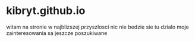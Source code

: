 # kibryt.github.io
witam na stronie
w najblizszej przyszlosci nic nie bedzie sie tu dzialo
moje zainteresowania sa jeszcze poszukiwane
